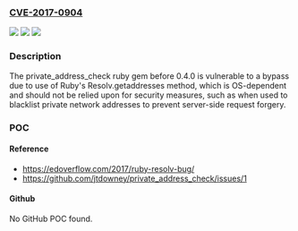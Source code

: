 ### [CVE-2017-0904](https://cve.mitre.org/cgi-bin/cvename.cgi?name=CVE-2017-0904)
![](https://img.shields.io/static/v1?label=Product&message=private_address_check%20ruby%20gem&color=blue)
![](https://img.shields.io/static/v1?label=Version&message=n%2Fa&color=blue)
![](https://img.shields.io/static/v1?label=Vulnerability&message=Use%20of%20Inherently%20Dangerous%20Function%20(CWE-242)&color=brighgreen)

### Description

The private_address_check ruby gem before 0.4.0 is vulnerable to a bypass due to use of Ruby's Resolv.getaddresses method, which is OS-dependent and should not be relied upon for security measures, such as when used to blacklist private network addresses to prevent server-side request forgery.

### POC

#### Reference
- https://edoverflow.com/2017/ruby-resolv-bug/
- https://github.com/jtdowney/private_address_check/issues/1

#### Github
No GitHub POC found.


